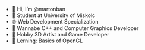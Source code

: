 - 👋 Hi, I’m @martonban
- 🏫 Student at University of Miskolc 
- 🌐 Web Development Specialization
- 🤤 Wannabe C++ and Computer Graphics Developer
- 🎨 Hobby 3D Artist and Game Developer
- 📖 Lerning: Basics of OpenGL


<!---
martonbn/martonbn is a ✨ special ✨ repository because its `README.md` (this file) appears on your GitHub profile.
You can click the Preview link to take a look at your changes.
--->
